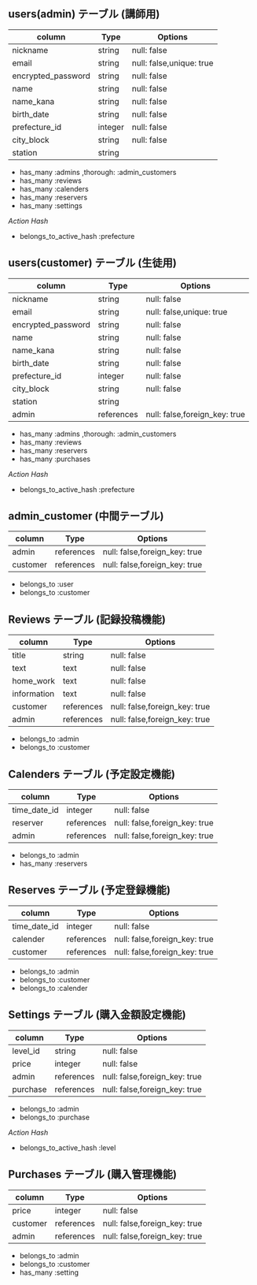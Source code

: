 ## users(admin) テーブル (講師用)

| column            | Type      | Options                 |
| ----------------- | --------- | ----------------------- |
| nickname          | string    |null: false              |
| email             | string    |null: false,unique: true |
| encrypted_password| string    |null: false              |
| name              | string    |null: false              |
| name_kana         | string    |null: false              |
| birth_date        | string    |null: false              |
| prefecture_id     | integer   |null: false              |
| city_block        | string    |null: false              |
| station           | string    |                         |

- has_many :admins ,thorough: :admin_customers
- has_many :reviews
- has_many :calenders
- has_many :reservers
- has_many :settings

*Action Hash*
- belongs_to_active_hash :prefecture


## users(customer) テーブル (生徒用)

| column            | Type      | Options                     |
| ----------------- | --------- | --------------------------- |
| nickname          | string    |null: false                  |
| email             | string    |null: false,unique: true     |
| encrypted_password| string    |null: false                  |
| name              | string    |null: false                  |
| name_kana         | string    |null: false                  |
| birth_date        | string    |null: false                  |
| prefecture_id     | integer   |null: false                  |
| city_block        | string    |null: false                  |
| station           | string    |                             |
| admin             | references|null: false,foreign_key: true|

- has_many :admins ,thorough: :admin_customers
- has_many :reviews
- has_many :reservers
- has_many :purchases

*Action Hash*
- belongs_to_active_hash :prefecture

## admin_customer (中間テーブル)
| column            | Type      | Options                     |
| ----------------- | --------- | --------------------------- |
| admin             | references|null: false,foreign_key: true|
| customer          | references|null: false,foreign_key: true|

- belongs_to :user
- belongs_to :customer


## Reviews テーブル (記録投稿機能)
| column            | Type      | Options                       |
| ----------------- | --------- | ----------------------------- |
| title             | string    | null: false                   |
| text              | text      | null: false                   |
| home_work         | text      | null: false                   |
| information       | text      | null: false                   |
| customer          | references| null: false,foreign_key: true |
| admin             | references| null: false,foreign_key: true |

- belongs_to :admin
- belongs_to :customer

## Calenders テーブル (予定設定機能)
| column            | Type      | Options                      |
| ----------------- | --------- | ---------------------------- |
| time_date_id      | integer   | null: false                  |
| reserver          | references| null: false,foreign_key: true|
| admin             | references| null: false,foreign_key: true|

- belongs_to :admin
- has_many :reservers

## Reserves テーブル (予定登録機能)
| column            | Type      | Options                      |
| ----------------- | --------- | ---------------------------- |
| time_date_id      | integer   | null: false                  |
| calender          | references| null: false,foreign_key: true|
| customer          | references| null: false,foreign_key: true|

- belongs_to :admin
- belongs_to :customer
- belongs_to :calender


## Settings テーブル (購入金額設定機能)
| column            | Type      | Options                      |
| ----------------- | --------- | ---------------------------- |
| level_id          | string    | null: false                  |
| price             | integer   | null: false                  |
| admin             | references| null: false,foreign_key: true|
| purchase          | references| null: false,foreign_key: true|

- belongs_to :admin
- belongs_to :purchase

*Action Hash*
- belongs_to_active_hash :level

## Purchases テーブル (購入管理機能)
| column            | Type      | Options                      |
| ----------------- | --------- | ---------------------------- |
| price             | integer   | null: false                  |
| customer          | references| null: false,foreign_key: true|
| admin             | references| null: false,foreign_key: true|

- belongs_to :admin
- belongs_to :customer
- has_many :setting